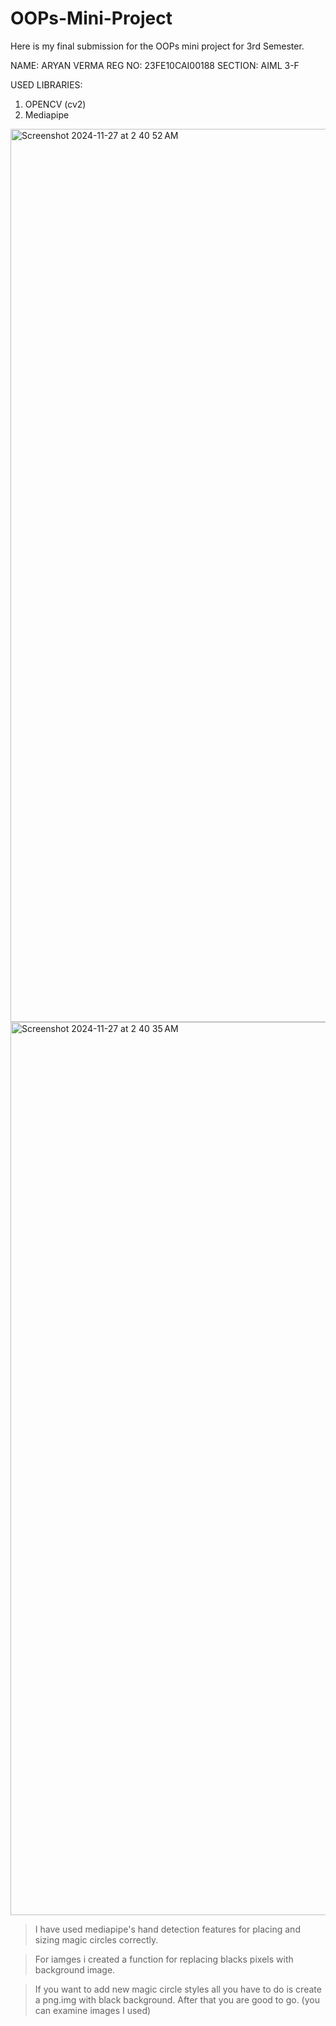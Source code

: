 # OOPs-Mini-Project
Here is my final submission for the OOPs mini project for 3rd Semester.

NAME: ARYAN VERMA
REG NO: 23FE10CAI00188
SECTION: AIML 3-F

USED LIBRARIES:
1. OPENCV (cv2)
2. Mediapipe 

<img width="1429" alt="Screenshot 2024-11-27 at 2 40 52 AM" src="https://github.com/user-attachments/assets/3a8ced22-130e-4b46-a33e-01c6429d8676">

<img width="1429" alt="Screenshot 2024-11-27 at 2 40 35 AM" src="https://github.com/user-attachments/assets/58afd145-9302-46a8-97b6-a5415a4b3e99">


> I have used mediapipe's hand detection features for placing and sizing magic circles correctly.

> For iamges i created a function for replacing blacks pixels with background image.

> If you want to add new magic circle styles all you have to do is create a png.img with black background. After that you are good to go. (you can examine images I used)
